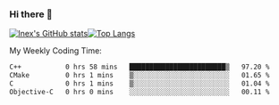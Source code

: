 ### Hi there 👋
[![lnex's GitHub stats](https://github-readme-stats.vercel.app/api?username=lnexenl&count_private=true&show_icons=true)](https://github.com/anuraghazra/github-readme-stats)[![Top Langs](https://github-readme-stats.vercel.app/api/top-langs/?username=lnexenl&layout=compact&langs_count=8&exclude_repo=32-bit-MIPS-CPU)](https://github.com/anuraghazra/github-readme-stats)

My Weekly Coding Time:
<!--START_SECTION:waka-->

```txt
C++           0 hrs 58 mins   ████████████████████████▒   97.20 %
CMake         0 hrs 1 mins    ▒░░░░░░░░░░░░░░░░░░░░░░░░   01.65 %
C             0 hrs 1 mins    ▒░░░░░░░░░░░░░░░░░░░░░░░░   01.04 %
Objective-C   0 hrs 0 mins    ░░░░░░░░░░░░░░░░░░░░░░░░░   00.11 %
```

<!--END_SECTION:waka-->
